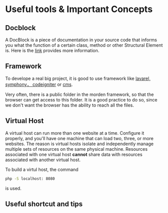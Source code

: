 # Useful tools & Important Concepts

## Docblock

A DocBlock is a piece of documentation in your source code that informs you what the function of a certain class, method or other Structural Element is. Here is the [link](https://docs.phpdoc.org/guide/getting-started/what-is-a-docblock.html) provides more information.

## Framework

To develope a real big project, it is good to use framework like [lavarel, symphony， codeigniter](https://kinsta.com/blog/php-frameworks/) or [cms](https://devrims.com/blog/best-php-cms-platforms/).

Very often, there is a public folder in the morden framework, so that the browser can get access to this folder. It is a good practice to do so, since we don't want the browser has the ability to reach all the files.

## Virtual Host

A virtual host can run more than one website at a time. Configure it properly, and you'll have one machine that can load two, three, or more websites. The reason is virtual hosts isolate and independently manage multiple sets of resources on the same physical machine. Resources associated with one virtual host **cannot** share data with resources associated with another virtual host.

To build a virtul host, the command

```bash
php -S localhost: 8080
```

is used.

## Useful shortcut and tips

